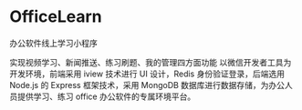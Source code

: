 # OfficeLearn
办公软件线上学习小程序

实现视频学习、新闻推送、练习刷题、我的管理四方面功能
以微信开发者工具为开发环境，前端采用 iview 技术进行 UI 设计，Redis 身份验证登录，后端选用 Node.js 的 Express 框架技术，采用 MongoDB 数据库进行数据存储，为办公人员提供学习、练习 office 办公软件的专属环境平台。

